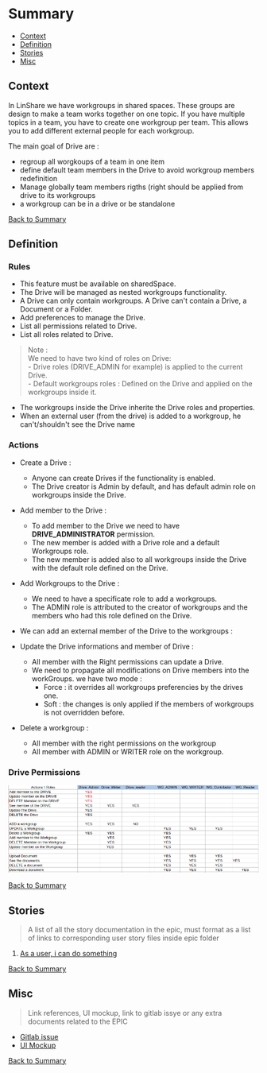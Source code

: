 # Summary

* [Context](#context)
* [Definition](#definition)
* [Stories](#stories)
* [Misc](#misc)

## Context
In LinShare we have workgroups in shared spaces. These groups are design to make a team works together on one topic.
If you have multiple topics in a team, you have to create one workgroup per team. This allows you to add different external people for each workgroup.

The main goal of Drive are :

* regroup all worgkoups of a team in one item
* define default team members in the Drive to avoid workgroup members redefinition 
* Manage globally team members rigths (right should be applied from drive to its workgroups
* a workgroup can be in a drive or be standalone

[Back to Summary](#summary)
## Definition

### Rules

* This feature must be available on sharedSpace. 
* The Drive will be managed as nested workgroups functionality.
* A Drive can only contain workgroups. A Drive can't contain a Drive, a Document or a Folder.
* Add preferences to manage the Drive. 
* List all permissions related to Drive.
* List all roles related to Drive.

> Note : <br>
   We need to have two kind of roles on Drive: <br>
    - Drive roles (DRIVE_ADMIN for example) is applied to the current Drive. <br> 
    - Default workgroups roles : Defined on the Drive and applied on the workgroups inside it. <br>

* The workgroups inside the Drive inherite the Drive roles and properties.
* When an external user (from the drive) is added to a workgroup, he can't/shouldn't see the Drive name

### Actions 

* Create a Drive :
  - Anyone can create Drives if the functionality is enabled.
  - The Drive creator is Admin by default, and has default admin role on workgroups inside the Drive.

* Add member to the Drive :
  -  To add member to the Drive we need to have __DRIVE_ADMINISTRATOR__ permission.
  -  The new member is added with a Drive role and a default Workgroups role.
  -  The new member is added also to all workgroups inside the Drive with the default role defined on the Drive.

* Add Workgroups to the Drive :
  -  We need to have a specificate role to add a workgroups.
  -  The ADMIN role is attributed to the creator of workgroups and the members who had this role defined on the Drive.

* We can add an external member of the Drive to the workgroups :

  
* Update the Drive informations and member of Drive :
  - All member with the Right permissions  can update a Drive.
  - We need to propagate all modifications on Drive members into the workGroups. we have two mode :
       - Force : it overrides all workgroups preferencies by the drives one.
       - Soft : the changes is only applied if the members of workgroups is not overridden before.

* Delete a workgroup :
   - All member with the right permissions on the workgroup
   - All member with ADMIN or WRITER role on the workgroup.

### Drive Permissions 

![permission](./resources/permission.png)




[Back to Summary](#summary)
## Stories

> A list of all the story documentation in the epic, must format as a list of links to corresponding user story files inside epic folder

1. [As a user, i can do something](./link-to-the-file.md)

[Back to Summary](#summary)

## Misc

> Link references, UI mockup, link to gitlab issye or any extra documents related to the EPIC

* [Gitlab issue]()
* [UI Mockup]()

[Back to Summary](#summary)
